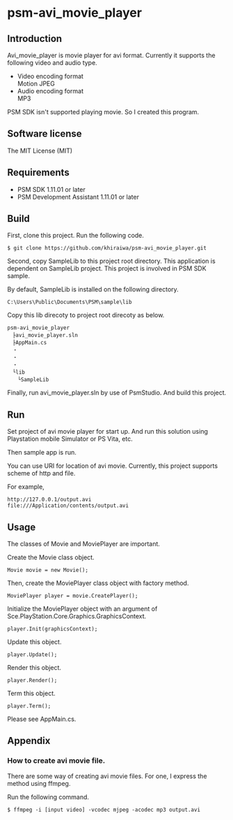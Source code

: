 psm-avi_movie_player
====================

## Introduction

Avi_movie_player is movie player for avi format.
Currently it supports the following video and audio type.

* Video encoding format  
  Motion JPEG
* Audio encoding format  
  MP3  

PSM SDK isn't supported playing movie.
So I created this program.

## Software license
The MIT License (MIT)

## Requirements
* PSM SDK 1.11.01 or later
* PSM Development Assistant 1.11.01 or later

## Build

First, clone this project.
Run the following code.

    $ git clone https://github.com/khiraiwa/psm-avi_movie_player.git

Second, copy SampleLib to this project root directory. 
This application is dependent on SampleLib project.
This project is involved in PSM SDK sample.

By default, SampleLib is installed on the following directory.

    C:\Users\Public\Documents\PSM\sample\lib

Copy this lib direcoty to project root direcoty as below.

    psm-avi_movie_player
    　├avi_movie_player.sln
    　├AppMain.cs
    　・
    　・
    　・
    　└lib
    　　└SampleLib

Finally, run avi_movie_player.sln by use of PsmStudio.
And build this project.

## Run

Set project of avi movie player for start up.
And run this solution using Playstation mobile Simulator or PS Vita, etc.

Then sample app is run.

You can use URI for location of avi movie.
Currently, this project supports scheme of http and file.

For example,

    http://127.0.0.1/output.avi
    file:///Application/contents/output.avi

## Usage
The classes of Movie and MoviePlayer are important.

Create the Movie class object.

    Movie movie = new Movie();
    
Then, create the MoviePlayer class object with factory method.

    MoviePlayer player = movie.CreatePlayer();
    
Initialize the MoviePlayer object with an argument of Sce.PlayStation.Core.Graphics.GraphicsContext.

    player.Init(graphicsContext);

Update this object.

    player.Update();

Render  this object.

    player.Render();

Term  this object.

    player.Term();

Please see AppMain.cs.

## Appendix

### How to create avi movie file.

There are some way of creating avi movie files.
For one, I express the method using ffmpeg.

Run the following command.

    $ ffmpeg -i [input video] -vcodec mjpeg -acodec mp3 output.avi
